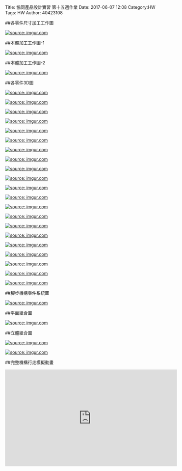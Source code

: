 Title: 協同產品設計實習 第十五週作業
Date: 2017-06-07 12:08
Category:HW
Tags: HW
Author: 40423108



<!-- PELICAN_END_SUMMARY -->

##各零件尺寸加工工作圖

<a href="http://imgur.com/IGiTm4t"><img src="http://i.imgur.com/IGiTm4t.jpg" title="source: imgur.com" /></a>

##本體加工工作圖-1

<a href="http://imgur.com/RkWATiv"><img src="http://i.imgur.com/RkWATiv.jpg" title="source: imgur.com" /></a>

##本體加工工作圖-2


<a href="http://imgur.com/c7FROXw"><img src="http://i.imgur.com/c7FROXw.jpg" title="source: imgur.com" /></a>

##各零件3D圖

<a href="http://imgur.com/NkQABEW"><img src="http://i.imgur.com/NkQABEW.png" title="source: imgur.com" /></a>

<a href="http://imgur.com/1SZcjYK"><img src="http://i.imgur.com/1SZcjYK.png" title="source: imgur.com" /></a>

<a href="http://imgur.com/mfOPi45"><img src="http://i.imgur.com/mfOPi45.png" title="source: imgur.com" /></a>

<a href="http://imgur.com/5wa1yx1"><img src="http://i.imgur.com/5wa1yx1.png" title="source: imgur.com" /></a>

<a href="http://imgur.com/rDVq3BD"><img src="http://i.imgur.com/rDVq3BD.png" title="source: imgur.com" /></a>

<a href="http://imgur.com/8IFMabH"><img src="http://i.imgur.com/8IFMabH.png" title="source: imgur.com" /></a>

<a href="http://imgur.com/NTkW8IP"><img src="http://i.imgur.com/NTkW8IP.png" title="source: imgur.com" /></a>

<a href="http://imgur.com/7fGmdVU"><img src="http://i.imgur.com/7fGmdVU.png" title="source: imgur.com" /></a>

<a href="http://imgur.com/OtjyZsu"><img src="http://i.imgur.com/OtjyZsu.png" title="source: imgur.com" /></a>

<a href="http://imgur.com/lLKmEXS"><img src="http://i.imgur.com/lLKmEXS.png" title="source: imgur.com" /></a>

<a href="http://imgur.com/AVyIHnf"><img src="http://i.imgur.com/AVyIHnf.png" title="source: imgur.com" /></a>

<a href="http://imgur.com/vTH7q9e"><img src="http://i.imgur.com/vTH7q9e.png" title="source: imgur.com" /></a>

<a href="http://imgur.com/PWPpCmx"><img src="http://i.imgur.com/PWPpCmx.png" title="source: imgur.com" /></a>

<a href="http://imgur.com/pcA5j2L"><img src="http://i.imgur.com/pcA5j2L.png" title="source: imgur.com" /></a>

<a href="http://imgur.com/maVAf5V"><img src="http://i.imgur.com/maVAf5V.png" title="source: imgur.com" /></a>

<a href="http://imgur.com/KWGJOdW"><img src="http://i.imgur.com/KWGJOdW.png" title="source: imgur.com" /></a>

<a href="http://imgur.com/D4cIQfI"><img src="http://i.imgur.com/D4cIQfI.png" title="source: imgur.com" /></a>

<a href="http://imgur.com/IxVrtM7"><img src="http://i.imgur.com/IxVrtM7.png" title="source: imgur.com" /></a>

<a href="http://imgur.com/GxXC8mj"><img src="http://i.imgur.com/GxXC8mj.png" title="source: imgur.com" /></a>

<a href="http://imgur.com/Gk2AQR6"><img src="http://i.imgur.com/Gk2AQR6.png" title="source: imgur.com" /></a>

<a href="http://imgur.com/mm0nYOI"><img src="http://i.imgur.com/mm0nYOI.png" title="source: imgur.com" /></a>

##腳步機構零件系統圖

<a href="http://imgur.com/vEkT0XO"><img src="http://i.imgur.com/vEkT0XO.jpg" title="source: imgur.com" /></a>

##平面組合圖

<a href="http://imgur.com/Hpan4WQ"><img src="http://i.imgur.com/Hpan4WQ.jpg" title="source: imgur.com" /></a>

##立體組合圖

<a href="http://imgur.com/2Nivqe8"><img src="http://i.imgur.com/2Nivqe8.png" title="source: imgur.com" /></a>

<a href="http://imgur.com/2Nivqe8"><img src="http://i.imgur.com/2Nivqe8.png" title="source: imgur.com" /></a>

##完整機構行走模擬動畫

<iframe width="560" height="315" src="https://www.youtube.com/embed/3Vov5Va_5Ug" frameborder="0" allowfullscreen></iframe>

